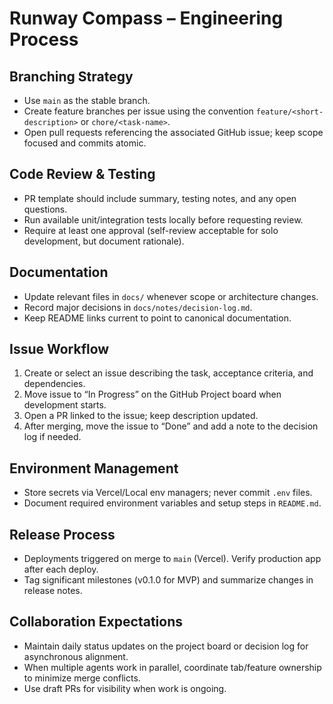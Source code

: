 # Runway Compass – Engineering Process

## Branching Strategy
- Use `main` as the stable branch.
- Create feature branches per issue using the convention `feature/<short-description>` or `chore/<task-name>`.
- Open pull requests referencing the associated GitHub issue; keep scope focused and commits atomic.

## Code Review & Testing
- PR template should include summary, testing notes, and any open questions.
- Run available unit/integration tests locally before requesting review.
- Require at least one approval (self-review acceptable for solo development, but document rationale).

## Documentation
- Update relevant files in `docs/` whenever scope or architecture changes.
- Record major decisions in `docs/notes/decision-log.md`.
- Keep README links current to point to canonical documentation.

## Issue Workflow
1. Create or select an issue describing the task, acceptance criteria, and dependencies.
2. Move issue to “In Progress” on the GitHub Project board when development starts.
3. Open a PR linked to the issue; keep description updated.
4. After merging, move the issue to “Done” and add a note to the decision log if needed.

## Environment Management
- Store secrets via Vercel/Local env managers; never commit `.env` files.
- Document required environment variables and setup steps in `README.md`.

## Release Process
- Deployments triggered on merge to `main` (Vercel). Verify production app after each deploy.
- Tag significant milestones (v0.1.0 for MVP) and summarize changes in release notes.

## Collaboration Expectations
- Maintain daily status updates on the project board or decision log for asynchronous alignment.
- When multiple agents work in parallel, coordinate tab/feature ownership to minimize merge conflicts.
- Use draft PRs for visibility when work is ongoing.

